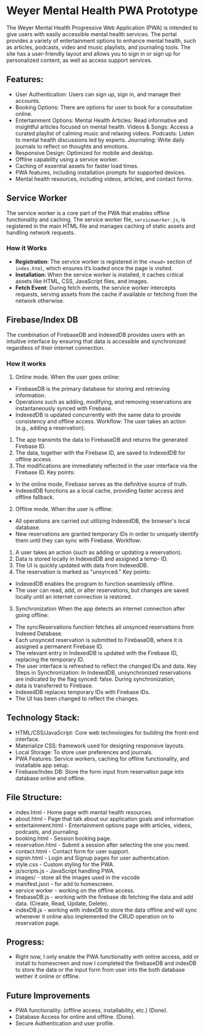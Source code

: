 # Weyer Mental Health PWA Prototype

The Weyer Mental Health Progressive Web Application (PWA) is intended to give users with easily accessible mental health services. The portal provides a variety of entertainment options to enhance mental health, such as articles, podcasts, video and music playlists, and journaling tools. The site has a user-friendly layout and allows you to sign in or sign up for personalized content, as well as access support services.


## Features:
- User Authentication: Users can sign up, sign in, and manage their accounts.
- Booking Options: There are options for user to book for a consultation online.
- Entertainment Options:
   Mental Health Articles: Read informative and insightful articles focused on mental health.
   Videos & Songs: Access a curated playlist of calming music and relaxing videos.
   Podcasts: Listen to mental health discussions led by experts.
   Journaling: Write daily journals to reflect on thoughts and emotions.
- Responsive Design: Optimized for mobile and desktop.
- Offline capability using a service worker.
- Caching of essential assets for faster load times.
- PWA features, including installation prompts for supported devices.
- Mental health resources, including videos, articles, and contact forms.

## Service Worker

The service worker is a core part of the PWA that enables offline functionality and caching. The service worker file, `serviceworker.js`, is registered in the main HTML file and manages caching of static assets and handling network requests.

### How it Works

- **Registration**: The service worker is registered in the `<head>` section of `index.html`, which ensures it’s loaded once the page is visited.
- **Installation**: When the service worker is installed, it caches critical assets like HTML, CSS, JavaScript files, and images.
- **Fetch Event**: During fetch events, the service worker intercepts requests, serving assets from the cache if available or fetching from the network otherwise.

## Firebase/Index DB
The combination of FirebaseDB and IndexedDB provides users with an intuitive interface by ensuring that data is accessible and synchronized regardless of their internet connection.

### How it works
1. Online mode.
When the user goes online:
- FirebaseDB is the primary database for storing and retrieving information.
- Operations such as adding, modifying, and removing reservations are instantaneously synced with Firebase.
- IndexedDB is updated concurrently with the same data to provide consistency and offline access.
Workflow: The user takes an action (e.g., adding a reservation).
1. The app transmits the data to FirebaseDB and returns the generated Firebase ID.
2. The data, together with the Firebase ID, are saved to IndexedDB for offline access.
3. The modifications are immediately reflected in the user interface via the Firebase ID.
Key points:
- In the online mode, Firebase serves as the definitive source of truth.
- IndexedDB functions as a local cache, providing faster access and offline fallback.
  
2. Offline mode.
When the user is offline:
- All operations are carried out utilizing IndexedDB, the browser's local database.
- New reservations are granted temporary IDs in order to uniquely identify them until they can sync with Firebase.
Workflow:
1. A user takes an action (such as adding or updating a reservation).
2. Data is stored locally in IndexedDB and assigned a temp-<timestamp> ID.
3. The UI is quickly updated with data from IndexedDB.
4. The reservation is marked as "unsynced."
Key points:
- IndexedDB enables the program to function seamlessly offline.
- The user can read, add, or alter reservations, but changes are saved locally until an internet connection is restored.

3. Synchronization
When the app detects an internet connection after going offline:
- The syncReservations function fetches all unsynced reservations from Indexed Database.
- Each unsynced reservation is submitted to FirebaseDB, where it is assigned a permanent Firebase ID.
- The relevant entry in IndexedDB is updated with the Firebase ID, replacing the temporary ID.
- The user interface is refreshed to reflect the changed IDs and data.
Key Steps in Synchronization:
In IndexedDB, unsynchronized reservations are indicated by the flag synced: false.
During synchronization, 
- data is transferred to Firebase.
- IndexedDB replaces temporary IDs with Firebase IDs.
- The UI has been changed to reflect the changes.

## Technology Stack:
- HTML/CSS/JavaScript: Core web technologies for building the front-end interface.
- Materialize CSS: framework used for designing responsive layouts.
- Local Storage: To store user preferences and journals.
- PWA Features: Service workers, caching for offline functionality, and installable app setup.
- Firebase/Index DB: Store the form input from reservation page into database online and offline.

## File Structure:
- index.html - Home page with mental health resources.
- about.html - Page that talk about our application goals and information
- entertainment.html - Entertainment options page with articles, videos, podcasts, and journaling.
- booking.html - Session booking page.
- reservation.html - Submit a session after selecting the one you need.
- contact.html - Contact form for user support.
- signin.html - Login and Signup pages for user authentication.
- style.css - Custom styling for the PWA.
- js/scripts.js - JavaScript handling PWA.
- images/ - store all the images used in the vscode
- manifest.json - for add to homescreen.
- service worker - working on the offline access.
- firebaseDB.js - working with the firebase db fetching the data and add data. (Create, Read, Update, Delete).
- indexDB.js - working with indexDB to store the data offline and will sync whenever it online also implemented the CRUD operation on to reservation page. 

## Progress:
- Right now, I only enable the PWA functionality with online access, add or install to homescreen and now I completed the firebaseDB and indexDB to store the data or the input form from user into the both database wether it online or offline. 

## Future Improvements
- PWA functionality: (offline access, installability, etc.) (Done).
- Database Access for online and offline. (Done).
- Secure Authentication and user profile.

